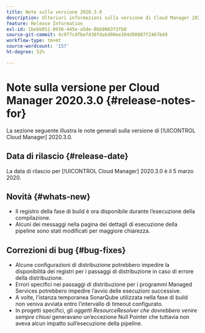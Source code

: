 ```yaml
---
title: Note sulla versione 2020.3.0
description: Ulteriori informazioni sulla versione di Cloud Manager 2020.3.0
feature: Release Information
exl-id: 1bebb051-0936-445e-a5de-8bb9063f3fb8
source-git-commit: 4c977cdfbef438fdabd90ee104d98887f2467b49
workflow-type: tm+mt
source-wordcount: '157'
ht-degree: 52%

---
```


# Note sulla versione per Cloud Manager 2020.3.0 {#release-notes-for}

La sezione seguente illustra le note generali sulla versione di [!UICONTROL Cloud Manager] 2020.3.0.

## Data di rilascio {#release-date}

La data di rilascio per [!UICONTROL Cloud Manager] 2020.3.0 è il 5 marzo 2020.

## Novità {#whats-new}

* Il registro della fase di build è ora disponibile durante l’esecuzione della compilazione.
* Alcuni dei messaggi nella pagina dei dettagli di esecuzione della pipeline sono stati modificati per maggiore chiarezza.

## Correzioni di bug {#bug-fixes}

* Alcune configurazioni di distribuzione potrebbero impedire la disponibilità dei registri per i passaggi di distribuzione in caso di errore della distribuzione.
* Errori specifici nei passaggi di distribuzione per i programmi Managed Services potrebbero impedire l’avvio delle esecuzioni successive.
* A volte, l’istanza temporanea SonarQube utilizzata nella fase di build non veniva avviata entro l’intervallo di timeout configurato.
* In progetti specifici, gli *oggetti ResourceResolver che dovrebbero venire sempre chiusi* generavano un’eccezione Null Pointer che tuttavia non aveva alcun impatto sull’esecuzione della pipeline.
